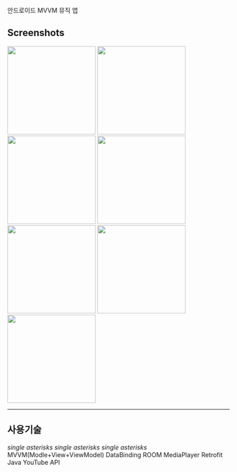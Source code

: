 안드로이드 MVVM 뮤직 앱



Screenshots
-----------------

<div>
 <img width="200" src="https://user-images.githubusercontent.com/70811978/92327189-e076e080-f092-11ea-971c-738a87a60212.jpg">
  
<img width="200" src="https://user-images.githubusercontent.com/70811978/92327196-ea004880-f092-11ea-941b-d3922e50ed30.jpg">
  

<img width="200" src="https://user-images.githubusercontent.com/70811978/92327322-bd98fc00-f093-11ea-914c-ed127a0abcba.jpg">
  
<img width="200" src="https://user-images.githubusercontent.com/70811978/92327198-ed93cf80-f092-11ea-8e7c-bd73afd3f7c5.jpg">


<img width="200" src="https://user-images.githubusercontent.com/70811978/92327331-ce497200-f093-11ea-80f3-934041b2fd58.jpg">

<img width="200" src="https://user-images.githubusercontent.com/70811978/92327340-dacdca80-f093-11ea-83c7-4d52118380a3.jpg">

<img width="200" src="https://user-images.githubusercontent.com/70811978/92327341-dbfef780-f093-11ea-9e68-bc1357a9a200.jpg">
  
</div>

--------------------


사용기술 
---------------------
*single asterisks*
*single asterisks*
*single asterisks*
MVVM(Modle+View+ViewModel)
DataBinding
ROOM
MediaPlayer
Retrofit
Java
YouTube API

 
